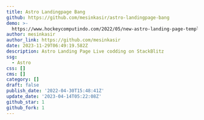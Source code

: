 ```yaml
---
title: Astro Landingpage Bang
github: https://github.com/mesinkasir/astro-landingpage-bang
demo: >-
  https://www.hockeycomputindo.com/2022/05/new-astro-landing-page-template-free.html
author: mesinkasir
author_link: https://github.com/mesinkasir
date: 2023-11-29T06:49:19.582Z
description: Astro Landing Page Live codding on StackBlitz ️
ssg:
  - Astro
css: []
cms: []
category: []
draft: false
publish_date: '2022-04-30T15:48:41Z'
update_date: '2023-04-14T05:22:08Z'
github_star: 1
github_fork: 1
---
```

